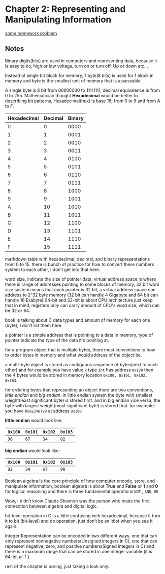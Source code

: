 # Chapter 2: Representing and Manipulating Information

[some homework problem](problem/)  

## Notes

Binary digits(bits) are used in computers and representing data, because it is easy to do, high or low voltage, turn on or turn off, Up or down etc...

Instead of single bit block for memory, 1 byte(8 bits) is used for 1 block in memory and byte is the smallest unit of memory that is assessable.

A single byte is 8 bit from 00000000 to 11111111, decimal equivalence is from 0 to 255.
Mathematician thought **Hexadecimal** would be better to describing bit patterns, Hexadecimal(hex) is base 16, from 0 to 9 and from A to F.

| Hexadecimal | Decimal | Binary |
| ----------- | ------- | ------ |
| 0           | 0       | 0000   |
| 1           | 1       | 0001   |
| 2           | 2       | 0010   |
| 3           | 3       | 0011   |
| 4           | 4       | 0100   |
| 5           | 5       | 0101   |
| 6           | 6       | 0110   |
| 7           | 7       | 0111   |
| 8           | 8       | 1000   |
| 9           | 9       | 1001   |
| A           | 10      | 1010   |
| B           | 11      | 1011   |
| C           | 12      | 1100   |
| D           | 13      | 1101   |
| E           | 14      | 1110   |
| F           | 15      | 1111   |

markdown table with hexadecimal, decimal, and binary representations from 0 to 15.
there is bunch of practice for how to convert these numbers system to each other, I don’t get into that here.

word size, indicate the size of pointer data, virtual address space is where there is range of addresses pointing to some blocks of memory, 32 bit word size system means that each pointer is 32 bit, a virtual address space can address to 2^32 byte memory (32 bit can handle 4 Gigabyte and 64 bit can handle 16 Exabyte)
64-bit and 32-bit is about CPU architecture just keep that in mind, registers only can carry amount of CPU's word size, which can be 32 or 64.

book is talking about C data types and amount of memory for each one (byte), I don’t list them here.

a pointer is a simple address that is pointing to a data in memory, type of pointer indicate the type of the data it's pointing at.


for a program object that is multiple bytes, there must conventions to how to order bytes in memory and what would address of the object be.

a multi-byte object is stored as contiguous sequence of bytes(next to each other) and for example you have value `x` type `int` has address `0x100` then the 4 bytes would be stored in memory location `0x100, 0x101, 0x102, 0x103`.

for ordering bytes that representing an object there are two conventions, *little endian* and *big endian*.
in little endian system the byte with smallest weight(least significant byte) is stored first. and in big endian vice versa, the byte with largest weight(most significant byte) is stored first.
for example: you have `0x02346798` at address `0x100` 

**little endian** would look like:

| `0x100` | `0x101` | `0x102` | `0x103` |
| ------- | ------- | ------- | ------- |
| `98`    | `67`    | `34`    | `02`    |

**big endian** would look like:

| `0x100` | `0x101` | `0x102` | `0x103` |
| ------- | ------- | ------- | ------- |
| `02`    | `34`    | `67`    | `98`    |

Boolean algebra is the core principle of how computer encode, store, and manipulate information, boolean algebra is about **True** and **False** or **1** and **0** for logical reasoning and there is three fundamental operations `NOT` , `AND`, `OR`

Wow, I didn’t know Claude Shannon was the person who made the first connection between algebra and digital logic.

bit-level operation in C is a little confusing with hexadecimal, because it turn it to bit (bit-level) and do operation, just don’t be an idiot when you see it again.

Integer Representation can be encoded in two different ways, one that can only represent nonnegative numbers(Unsigned integers in C), one that can represent negative, zero, and positive numbers(Signed integers in C) and there is a maximum range that can be stored in one integer variable (it is 64-bit all 1 ).

rest of the chapter is boring, just taking a look only.
